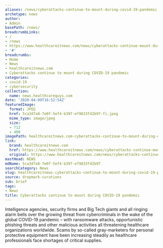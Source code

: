 ```yaml
---
aliases: /news/cyberattacks-continue-to-mount-during-covid-19-pandemic
archetype: news
author:
- Admin
basePath: /news/
breadcrumbLinks:
- /
- /news
- https://www.healthcareitnews.com/news/cyberattacks-continue-mount-during-covid-19-pandemic
- '#'
breadcrumbs:
- Home
- News
- healthcareitnews.com
- Cyberattacks continue to mount during COVID-19 pandemic
categories:
- covid-19
- cybersecurity
collection:
  name: news.healthcareguys.com
date: '2020-04-09T16:52:54Z'
featuredImage:
  format: JPEG
  href: 5ca3d7a8-7e0f-5ef4-b397-ef9833f42b97-fi.jpeg
  mime_type: image/jpeg
  size:
  - 712
  - 400
imagePath: healthcareitnews.com-cyberattacks-continue-to-mount-during-covid-19-pandemic
link:
  brand: healthcareitnews.com
  href: https://www.healthcareitnews.com/news/cyberattacks-continue-mount-during-covid-19-pandemic
  original: https://www.healthcareitnews.com/news/cyberattacks-continue-mount-during-covid-19-pandemic
mastHead: NEWS
mdName: 5ca3d7a8-7e0f-5ef4-b397-ef9833f42b97
searchCategory: News
slug: healthcareitnews-cyberattacks-continue-to-mount-during-covid-19-pandemic
source: dropmark-curations
sub: brief
tags:
- News
title: Cyberattacks continue to mount during COVID-19 pandemic
---
```


Intelligence agencies, security firms and Big Tech giants and all ringing alarm bells over the growing threat from cybercriminals in the wake of the global COVID-19 pandemic – with ransomware attacks, opportunistic phishing threats and other malicious activities all threatening healthcare organizations worldwide. Scams by so-called gray-marketers for personal protective equipment have been increasing steadily as healthcare professionals face shortages of critical supplies.